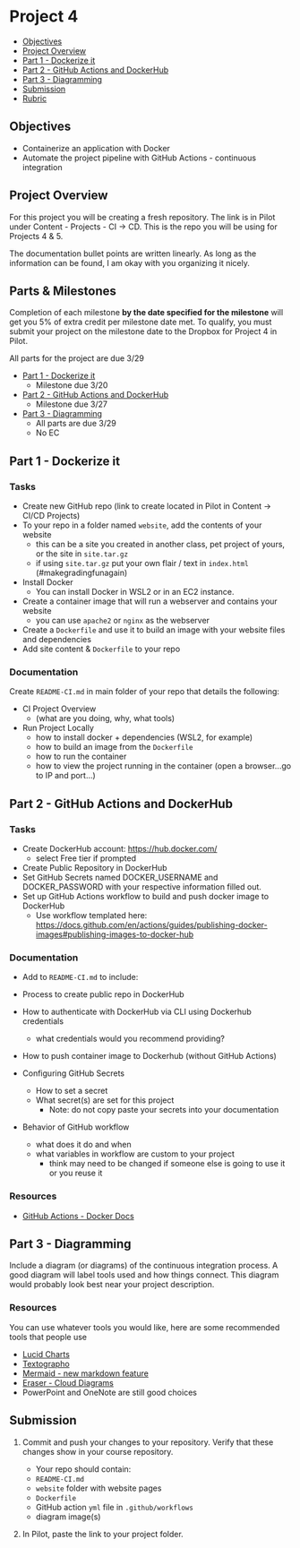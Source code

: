 # Project 4

- [Objectives](#Objectives)
- [Project Overview](#Project-Overview)
- [Part 1 - Dockerize it](#Part-1---Dockerize-it)
- [Part 2 - GitHub Actions and DockerHub](#Part-2---GitHub-Actions-and-DockerHub)
- [Part 3 - Diagramming](#Part-3---Diagramming)
- [Submission](#Submission)
- [Rubric](Rubric.md)

## Objectives

- Containerize an application with Docker
- Automate the project pipeline with GitHub Actions - continuous integration

## Project Overview

For this project you will be creating a fresh repository. The link is in Pilot under Content - Projects - CI -> CD. This is the repo you will be using for Projects 4 & 5.

The documentation bullet points are written linearly.  As long as the information can be found, I am okay with you organizing it nicely.

## Parts & Milestones

Completion of each milestone **by the date specified for the milestone** will get you 5%
of extra credit per milestone date met. To qualify, you must submit your project on the milestone date to the Dropbox for Project 4 in Pilot.

All parts for the project are due 3/29

- [Part 1 - Dockerize it](#Part-1---Dockerize-it)
  - Milestone due 3/20
- [Part 2 - GitHub Actions and DockerHub](#Part-2---GitHub-Actions-and-DockerHub)
  - Milestone due 3/27
- [Part 3 - Diagramming](#Part-3---Diagramming)
  - All parts are due 3/29
  - No EC

## Part 1 - Dockerize it

### Tasks

- Create new GitHub repo (link to create located in Pilot in Content -> CI/CD Projects)
- To your repo in a folder named `website`, add the contents of your website
  - this can be a site you created in another class, pet project of yours, or the site in `site.tar.gz`
  - if using `site.tar.gz` put your own flair / text in `index.html` (#makegradingfunagain)
- Install Docker
  - You can install Docker in WSL2 or in an EC2 instance.
- Create a container image that will run a webserver and contains your website
  - you can use `apache2` or `nginx` as the webserver
- Create a `Dockerfile` and use it to build an image with your website files and dependencies
- Add site content & `Dockerfile` to your repo

### Documentation

Create `README-CI.md` in main folder of your repo that details the following:

- CI Project Overview
  - (what are you doing, why, what tools)
- Run Project Locally
  - how to install docker + dependencies (WSL2, for example)
  - how to build an image from the `Dockerfile`
  - how to run the container
  - how to view the project running in the container (open a browser...go to IP and port...)

## Part 2 - GitHub Actions and DockerHub

### Tasks

- Create DockerHub account: https://hub.docker.com/
  - select Free tier if prompted
- Create Public Repository in DockerHub
- Set GitHub Secrets named DOCKER_USERNAME and DOCKER_PASSWORD with your respective information filled out.
- Set up GitHub Actions workflow to build and push docker image to DockerHub
  - Use workflow templated here: https://docs.github.com/en/actions/guides/publishing-docker-images#publishing-images-to-docker-hub

### Documentation

- Add to `README-CI.md` to include:

- Process to create public repo in DockerHub
- How to authenticate with DockerHub via CLI using Dockerhub credentials
  - what credentials would you recommend providing?
- How to push container image to Dockerhub (without GitHub Actions)
- Configuring GitHub Secrets
  - How to set a secret
  - What secret(s) are set for this project
    - Note: do not copy paste your secrets into your documentation
- Behavior of GitHub workflow
  - what does it do and when
  - what variables in workflow are custom to your project
    - think may need to be changed if someone else is going to use it or you reuse it

### Resources

- [GitHub Actions - Docker Docs](https://docs.docker.com/ci-cd/github-actions/)

## Part 3 - Diagramming

Include a diagram (or diagrams) of the continuous integration process.  A good diagram will label tools used and how things connect.  This diagram would probably look best near your project description.

### Resources

You can use whatever tools you would like, here are some recommended tools that people use

- [Lucid Charts](https://www.lucidchart.com/pages/)
- [Textographo](https://textografo.com/)
- [Mermaid - new markdown feature](https://github.blog/2022-02-14-include-diagrams-markdown-files-mermaid/)
- [Eraser - Cloud Diagrams](https://docs.tryeraser.com/docs/cloud-diagrams)
- PowerPoint and OneNote are still good choices

## Submission

1. Commit and push your changes to your repository. Verify that these changes show in your course repository.

   - Your repo should contain:
   - `README-CI.md`
   - `website` folder with website pages
   - `Dockerfile`
   - GitHub action `yml` file in `.github/workflows`
   - diagram image(s)

2. In Pilot, paste the link to your project folder.